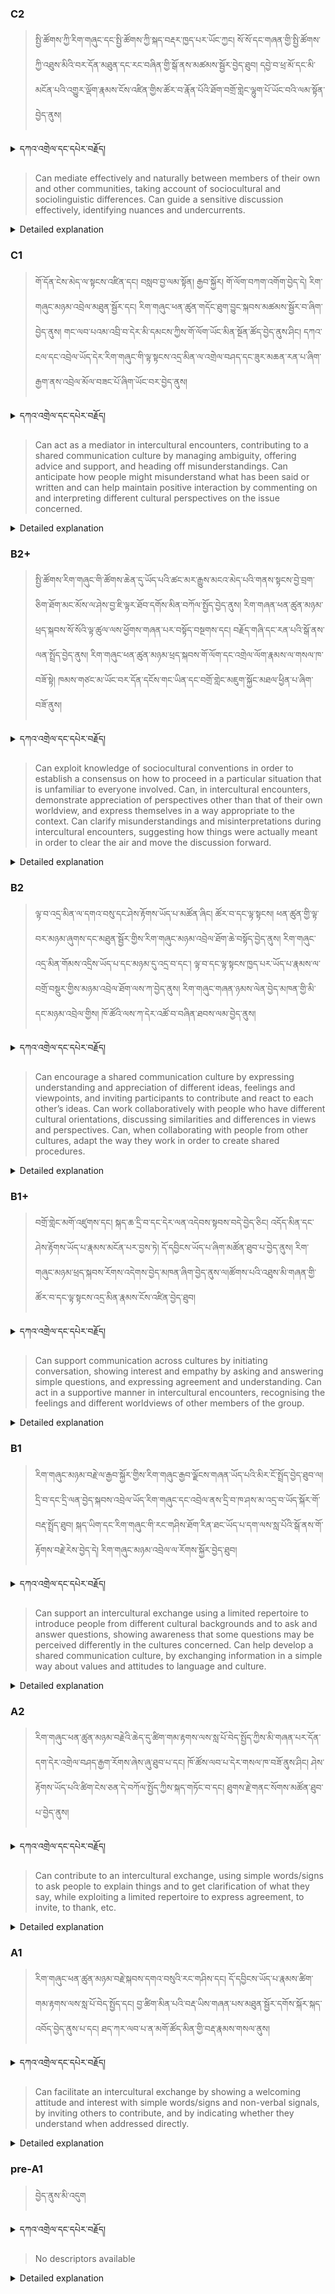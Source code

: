 ### C2
<!-- panels:start -->
<!-- div:left-panel -->

> སྤྱི་ཚོགས་ཀྱི་རིག་གཞུང་དང་སྤྱི་ཚོགས་ཀྱི་སྐད་བརྡར་ཁྱད་པར་ཡོང་ཀྱང། སོ་སོ་དང་གཞན་གྱི་སྤྱི་ཚོགས་ཀྱི་འཐུས་མིའི་བར་དོན་མཐུན་དང་རང་བཞིན་གྱི་སྒོ་ནས་མཚམས་སྦྱོར་བྱེད་ཐུབ། 
དབྱེ་བ་ཕྲ་མོ་དང་མི་མངོན་པའི་འགྱུར་ལྡོག་རྣམས་ངོས་འཛིན་གྱིས་ཚོར་བ་རྣོན་པོའི་ཐོག་བགྲོ་གླེང་ལྷུག་པོ་ཡོང་བའི་ལམ་སྟོན་བྱེད་ནུས། 



<details>
  <summary>དཀའ་འགྲེལ་དང་དཔེར་བརྗོད།</summary>

བདག་གིས་དེ་ལྷག་ཏུ་སྟབས་བདེའི་ཆ་ཤས་སུ་དབྱེ་རུ་བཅུག་པ་སྟེ།

1.སྐད་ཆ་དྭངས་ཤིང་གསལ་བ་སྟེ། འདིས་ཁྱོད་ཀྱིས་གོ་བདེ་ཤེས་སླ་བའི་ཐབས་ལ་བརྟེན་ནས་བཤད་ཆོག་པ་དང་འབྲི་ཆོག་པ་མཚོན་ ཁྱེད་ཀྱིས་དོན་སྙིང་ལྡན་པའི་ཚིག་བཀོལ་ནས་ཉན་མཁན་དང་ཀློག་པ་པོ་རྣམས་ལ་མཚོན་ན་རྙོག་འཛིང་ཆེན་པོ་མེད།
དཔེ་མཚོན་འདི་ལྟར། "དེ་རིང་གི་ནམ་མཁའ་ཧ་ཅང་སྔོ་"ཞེས་པ་ནི་སྟབས་བདེ་ཞིང་གསལ་བའི་ཚིག་གྲུབ་ཤིག་རེད།
</details>


<!-- div:right-panel -->

> Can mediate effectively and naturally between members of their own and other communities, taking account of sociocultural and sociolinguistic differences.
Can guide a sensitive discussion effectively, identifying nuances and undercurrents.




<details>

  <summary>Detailed explanation</summary>

It means that the written text is entirely devoid of spelling, punctuation, grammar, or any other mistakes that would compromise its correctness, clarity, or adherence to the established rules and conventions of the writing system.

</details>

<!-- panels:end -->




### C1
<!-- panels:start -->
<!-- div:left-panel -->

>  གོ་དོན་ངེས་མེད་ལ་སྟངས་འཛིན་དང། བསླབ་བྱ་ལམ་སྟོན། རྒྱབ་སྐྱོར། གོ་ལོག་བཀག་འགོག་བྱེད་དེ། རིག་གཞུང་མཉམ་འབྲེལ་མཐུན་སྦྱོར་དང། རིག་གཞུང་ཕན་ཚུན་གདོང་ཐུག་བྱུང་སྐབས་མཚམས་སྦྱོར་བ་ཞིག་བྱེད་ནུས།
གང་ལབ་པའམ་འབྲི་བ་དེར་མི་དམངས་ཀྱིས་གོ་ལོག་ཡོང་མིན་སྔོན་ཚོད་བྱེད་ནུས་ཤིང། དཀའ་ངལ་དང་འབྲེལ་ཡོད་དེར་རིག་གཞུང་གི་ལྟ་སྟངས་འདྲ་མིན་ལ་འགྲེལ་བཤད་དང་ཟུར་མཆན་རན་པ་ཞིག་རྒྱག་ནས་འབྲེལ་མོལ་བཟང་པོ་ཞིག་ཡོང་བར་བྱེད་ནུས།




<details>
  <summary>དཀའ་འགྲེལ་དང་དཔེར་བརྗོད།</summary>

བདག་གིས་དེ་ལྷག་ཏུ་སྟབས་བདེའི་ཆ་ཤས་སུ་དབྱེ་རུ་བཅུག་པ་སྟེ།

1.སྐད་ཆ་དྭངས་ཤིང་གསལ་བ་སྟེ། འདིས་ཁྱོད་ཀྱིས་གོ་བདེ་ཤེས་སླ་བའི་ཐབས་ལ་བརྟེན་ནས་བཤད་ཆོག་པ་དང་འབྲི་ཆོག་པ་མཚོན་ ཁྱེད་ཀྱིས་དོན་སྙིང་ལྡན་པའི་ཚིག་བཀོལ་ནས་ཉན་མཁན་དང་ཀློག་པ་པོ་རྣམས་ལ་མཚོན་ན་རྙོག་འཛིང་ཆེན་པོ་མེད།
དཔེ་མཚོན་འདི་ལྟར། "དེ་རིང་གི་ནམ་མཁའ་ཧ་ཅང་སྔོ་"ཞེས་པ་ནི་སྟབས་བདེ་ཞིང་གསལ་བའི་ཚིག་གྲུབ་ཤིག་རེད།
</details>

<!-- div:right-panel -->

>Can act as a mediator in intercultural encounters, contributing to a shared communication culture by managing ambiguity, offering advice and support, and heading off misunderstandings.
Can anticipate how people might misunderstand what has been said or written and can help maintain positive interaction by commenting on and interpreting different cultural perspectives on the issue concerned.





<details>

  <summary>Detailed explanation</summary>

Let me break it down into simpler parts:

1. Clear and fluent language: This means that you can speak or write in a way that is easy to understand. You use words that make sense and are not too complicated for the listener or reader.
Example: "The sky is blue today" is a clear and simple sentence.

</details>

<!-- panels:end -->




### B2+
<!-- panels:start -->
<!-- div:left-panel -->

>སྤྱི་ཚོགས་རིག་གཞུང་གི་ཚོགས་ཆེན་དུ་ཡོད་པའི་ཚང་མར་རྒྱུས་མངའ་མེད་པའི་གནས་སྟངས་བྱེ་བྲག་ཅིག་ཐོག་མང་མོས་ལ་ཤེས་བྱ་ཇི་ལྟར་ཐོབ་དགོས་མིན་བཀོལ་སྤྱོད་བྱེད་ནུས།
རིག་གཞན་ཕན་ཚུན་མཉམ་ཕྲད་སྐབས་སོ་སོའི་ལྟ་ཚུལ་ལས་ཕྱོགས་གཞན་པར་བསྟོད་བསྔགས་དང། བརྗོད་གཞི་དང་རན་པའི་སྒོ་ནས་ལན་སྤྲོད་བྱེད་ནུས།
རིག་གཞུང་ཕན་ཚུན་མཉམ་ཕྲད་སྐབས་གོ་ལོག་དང་འགྲེལ་ལོག་རྣམས་ལ་གསལ་ཁ་བཟོ་སྟེ། ཁམས་གཙང་མ་ཡོང་བར་དོན་དངོས་གང་ཡིན་དང་བགྲོ་གླེང་མཇུག་སྐྱོང་མཐལ་ཕྱིན་པ་ཞིག་བཟོ་ནུས། 





<details>
  <summary>དཀའ་འགྲེལ་དང་དཔེར་བརྗོད།</summary>

བདག་གིས་དེ་ལྷག་ཏུ་སྟབས་བདེའི་ཆ་ཤས་སུ་དབྱེ་རུ་བཅུག་པ་སྟེ།

1.སྐད་ཆ་དྭངས་ཤིང་གསལ་བ་སྟེ། འདིས་ཁྱོད་ཀྱིས་གོ་བདེ་ཤེས་སླ་བའི་ཐབས་ལ་བརྟེན་ནས་བཤད་ཆོག་པ་དང་འབྲི་ཆོག་པ་མཚོན་ ཁྱེད་ཀྱིས་དོན་སྙིང་ལྡན་པའི་ཚིག་བཀོལ་ནས་ཉན་མཁན་དང་ཀློག་པ་པོ་རྣམས་ལ་མཚོན་ན་རྙོག་འཛིང་ཆེན་པོ་མེད།
དཔེ་མཚོན་འདི་ལྟར། "དེ་རིང་གི་ནམ་མཁའ་ཧ་ཅང་སྔོ་"ཞེས་པ་ནི་སྟབས་བདེ་ཞིང་གསལ་བའི་ཚིག་གྲུབ་ཤིག་རེད།
</details>

<!-- div:right-panel -->

> Can exploit knowledge of sociocultural conventions in order to establish a consensus on how to proceed in a particular situation that is unfamiliar to everyone involved.
Can, in intercultural encounters, demonstrate appreciation of perspectives other than that of their own worldview, and express themselves in a way appropriate to the context.
Can clarify misunderstandings and misinterpretations during intercultural encounters, suggesting how things were actually meant in order to clear the air and move the discussion forward.






<details>

  <summary>Detailed explanation</summary>

Let me break it down into simpler parts:

1. Clear and fluent language: This means that you can speak or write in a way that is easy to understand. You use words that make sense and are not too complicated for the listener or reader.
Example: "The sky is blue today" is a clear and simple sentence.

</details>

<!-- panels:end -->





### B2
<!-- panels:start -->
<!-- div:left-panel -->

> ལྟ་བ་འདྲ་མིན་ལ་དགའ་བསུ་དང་ཤེས་རྟོགས་ཡོད་པ་མཚོན་ཞིང། ཚོར་བ་དང་ལྟ་སྟངས། ཕན་ཚུན་གྱི་ལྟ་བར་མཉམ་ཞུགས་དང་མཐུན་སྦྱོར་གྱིས་རིག་གཞུང་མཉམ་འབྲེལ་ཐོག་ཆེ་བསྟོད་བྱེད་ནུས། 
རིག་གཞུང་འདྲ་མིན་གོམས་འདྲིས་ཡོད་པ་དང་མཉམ་དུ་འདྲ་བ་དང་། ལྟ་བ་དང་ལྟ་སྟངས་ཁྱད་པར་ཡོད་པ་རྣམས་ལ་བགྲོ་བསྡུར་གྱིས་མཉམ་འབྲེལ་ཐོག་ལས་ཀ་བྱེད་ནུས། 
རིག་གཞུང་གཞན་ཉམས་ལེན་བྱེད་མཁན་གྱི་མི་དང་མཉམ་འབྲེལ་གྱིས། ཁོ་ཚོའི་ལས་ཀ་དེར་འཚོ་བ་བཞིན་ཐབས་ལམ་བྱེད་ནུས། 



<details>
  <summary>དཀའ་འགྲེལ་དང་དཔེར་བརྗོད།</summary>

བདག་གིས་དེ་ལྷག་ཏུ་སྟབས་བདེའི་ཆ་ཤས་སུ་དབྱེ་རུ་བཅུག་པ་སྟེ།

1.སྐད་ཆ་དྭངས་ཤིང་གསལ་བ་སྟེ། འདིས་ཁྱོད་ཀྱིས་གོ་བདེ་ཤེས་སླ་བའི་ཐབས་ལ་བརྟེན་ནས་བཤད་ཆོག་པ་དང་འབྲི་ཆོག་པ་མཚོན་ ཁྱེད་ཀྱིས་དོན་སྙིང་ལྡན་པའི་ཚིག་བཀོལ་ནས་ཉན་མཁན་དང་ཀློག་པ་པོ་རྣམས་ལ་མཚོན་ན་རྙོག་འཛིང་ཆེན་པོ་མེད།
དཔེ་མཚོན་འདི་ལྟར། "དེ་རིང་གི་ནམ་མཁའ་ཧ་ཅང་སྔོ་"ཞེས་པ་ནི་སྟབས་བདེ་ཞིང་གསལ་བའི་ཚིག་གྲུབ་ཤིག་རེད།
</details>

<!-- div:right-panel -->

> Can encourage a shared communication culture by expressing understanding and appreciation of different ideas, feelings and viewpoints, and inviting participants to contribute and react to each other’s ideas.
Can work collaboratively with people who have different cultural orientations, discussing similarities and differences in views and perspectives.
Can, when collaborating with people from other cultures, adapt the way they work in order to create shared procedures.






<details>

  <summary>Detailed explanation</summary>

Let me break it down into simpler parts:

1. Clear and fluent language: This means that you can speak or write in a way that is easy to understand. You use words that make sense and are not too complicated for the listener or reader.
Example: "The sky is blue today" is a clear and simple sentence.

</details>

<!-- panels:end -->






### B1+
<!-- panels:start -->
<!-- div:left-panel -->

> བགྲོ་གླེང་མགོ་འཛུགས་དང། སྐད་ཆ་དྲི་བ་དང་དེར་ལན་འདེབས་སྟབས་བདེ་བྱེད་ཅིང། འདོད་མིན་དང་ཤེས་རྟོགས་ཡོད་པ་རྣམས་མངོན་པར་བྱས་ཏེ། དོ་དབྱིངས་ཡོད་པ་ཞིག་མཚོན་ཐུབ་པ་བྱེད་ནུས། 
རིག་གཞུང་མཉམ་ཕྲད་སྐབས་རོགས་འདེགས་བྱེད་མཁན་ཞིག་བྱེད་ནུས་ལ།ཚོགས་པའི་འཐུས་མི་གཞན་གྱི་ཚོར་བ་དང་ལྟ་སྟངས་འདྲ་མིན་རྣམས་ངོས་འཛིན་བྱེད་ཐུབ། 




<details>
  <summary>དཀའ་འགྲེལ་དང་དཔེར་བརྗོད།</summary>

བདག་གིས་དེ་ལྷག་ཏུ་སྟབས་བདེའི་ཆ་ཤས་སུ་དབྱེ་རུ་བཅུག་པ་སྟེ།

1.སྐད་ཆ་དྭངས་ཤིང་གསལ་བ་སྟེ། འདིས་ཁྱོད་ཀྱིས་གོ་བདེ་ཤེས་སླ་བའི་ཐབས་ལ་བརྟེན་ནས་བཤད་ཆོག་པ་དང་འབྲི་ཆོག་པ་མཚོན་ ཁྱེད་ཀྱིས་དོན་སྙིང་ལྡན་པའི་ཚིག་བཀོལ་ནས་ཉན་མཁན་དང་ཀློག་པ་པོ་རྣམས་ལ་མཚོན་ན་རྙོག་འཛིང་ཆེན་པོ་མེད།
དཔེ་མཚོན་འདི་ལྟར། "དེ་རིང་གི་ནམ་མཁའ་ཧ་ཅང་སྔོ་"ཞེས་པ་ནི་སྟབས་བདེ་ཞིང་གསལ་བའི་ཚིག་གྲུབ་ཤིག་རེད།
</details>

<!-- div:right-panel -->

> Can support communication across cultures by initiating conversation, showing interest and empathy by asking and answering simple questions, and expressing agreement and understanding.
Can act in a supportive manner in intercultural encounters, recognising the feelings and different worldviews of other members of the group.





<details>

  <summary>Detailed explanation</summary>

Let me break it down into simpler parts:

1. Clear and fluent language: This means that you can speak or write in a way that is easy to understand. You use words that make sense and are not too complicated for the listener or reader.
Example: "The sky is blue today" is a clear and simple sentence.

</details>

<!-- panels:end -->



### B1
<!-- panels:start -->
<!-- div:left-panel -->

> རིག་གཞུང་མཉམ་བརྗེ་ལ་རྒྱབ་སྐྱོར་གྱིས་རིག་གཞུང་རྒྱབ་ལྗོངས་གཞན་ཡོད་པའི་མིར་ངོ་སྤྲོད་བྱེད་ཐུབ་ལ། དྲི་བ་དང་དྲི་ལན་བྱེད་སྐབས་འབྲེལ་ཡོད་རིག་གཞུང་དང་འབྲེལ་ནས་དྲི་བ་ཁ་ཤས་མ་འདྲ་བ་ཡོད་སྐོར་གོ་བརྡ་སྤྲོད་ཐུབ། 
སྐད་ཡིག་དང་རིག་གཞུང་གི་རང་གཤིས་ཐོག་རིན་ཐང་ཡོད་པ་དག་ལས་སླ་པོའི་སྒོ་ནས་གོ་རྟོགས་བརྗེ་རེས་བྱེད་དེ། རིག་གཞུང་མཉམ་འབྲེལ་ལ་རོགས་སྐྱོར་བྱེད་ཐུབ།

 



<details>
  <summary>དཀའ་འགྲེལ་དང་དཔེར་བརྗོད།</summary>

བདག་གིས་དེ་ལྷག་ཏུ་སྟབས་བདེའི་ཆ་ཤས་སུ་དབྱེ་རུ་བཅུག་པ་སྟེ།

1.སྐད་ཆ་དྭངས་ཤིང་གསལ་བ་སྟེ། འདིས་ཁྱོད་ཀྱིས་གོ་བདེ་ཤེས་སླ་བའི་ཐབས་ལ་བརྟེན་ནས་བཤད་ཆོག་པ་དང་འབྲི་ཆོག་པ་མཚོན་ ཁྱེད་ཀྱིས་དོན་སྙིང་ལྡན་པའི་ཚིག་བཀོལ་ནས་ཉན་མཁན་དང་ཀློག་པ་པོ་རྣམས་ལ་མཚོན་ན་རྙོག་འཛིང་ཆེན་པོ་མེད།
དཔེ་མཚོན་འདི་ལྟར། "དེ་རིང་གི་ནམ་མཁའ་ཧ་ཅང་སྔོ་"ཞེས་པ་ནི་སྟབས་བདེ་ཞིང་གསལ་བའི་ཚིག་གྲུབ་ཤིག་རེད།
</details>

<!-- div:right-panel -->

> Can support an intercultural exchange using a limited repertoire to introduce people from different cultural backgrounds and to ask and answer questions, showing awareness that some questions may be perceived differently in the cultures concerned.
Can help develop a shared communication culture, by exchanging information in a simple way about values and attitudes to language and culture.





<details>

  <summary>Detailed explanation</summary>

Let me break it down into simpler parts:

1. Clear and fluent language: This means that you can speak or write in a way that is easy to understand. You use words that make sense and are not too complicated for the listener or reader.
Example: "The sky is blue today" is a clear and simple sentence.

</details>

<!-- panels:end -->




### A2
<!-- panels:start -->
<!-- div:left-panel -->

>རིག་གཞུང་ཕན་ཚུན་མཉམ་བརྗེའི་ཆེད་དུ་ཚིག་གམ་རྟགས་ལས་སླ་པོ་བེད་སྤྱོད་ཀྱིས་མི་གཞན་པར་དོན་དག་དེར་འགྲེལ་བཤད་རྒྱག་རོགས་ཞེས་ཞུ་ཐུབ་པ་དང། ཁོ་ཚོས་ལབ་པ་དེར་གསལ་ཁ་བཟོ་ནུས་ཤིང། ཤེས་རྟོགས་ཡོད་པའི་ཚིག་ངེས་ཅན་དེ་བཀོལ་སྤྱོད་ཀྱིས་སྐད་གཏོང་བ་དང། ཐུགས་རྗེ་གནང་སོགས་མཚོན་ཐུབ་པ་བྱེད་ནུས། 

  


<details>
  <summary>དཀའ་འགྲེལ་དང་དཔེར་བརྗོད།</summary>

བདག་གིས་དེ་ལྷག་ཏུ་སྟབས་བདེའི་ཆ་ཤས་སུ་དབྱེ་རུ་བཅུག་པ་སྟེ།

1.སྐད་ཆ་དྭངས་ཤིང་གསལ་བ་སྟེ། འདིས་ཁྱོད་ཀྱིས་གོ་བདེ་ཤེས་སླ་བའི་ཐབས་ལ་བརྟེན་ནས་བཤད་ཆོག་པ་དང་འབྲི་ཆོག་པ་མཚོན་ ཁྱེད་ཀྱིས་དོན་སྙིང་ལྡན་པའི་ཚིག་བཀོལ་ནས་ཉན་མཁན་དང་ཀློག་པ་པོ་རྣམས་ལ་མཚོན་ན་རྙོག་འཛིང་ཆེན་པོ་མེད།
དཔེ་མཚོན་འདི་ལྟར། "དེ་རིང་གི་ནམ་མཁའ་ཧ་ཅང་སྔོ་"ཞེས་པ་ནི་སྟབས་བདེ་ཞིང་གསལ་བའི་ཚིག་གྲུབ་ཤིག་རེད།
</details>

<!-- div:right-panel -->

> Can contribute to an intercultural exchange, using simple words/signs to ask people to explain things and to get clarification of what they say, while exploiting a limited repertoire to express agreement, to invite, to thank, etc.




<details>

  <summary>Detailed explanation</summary>

Let me break it down into simpler parts:

1. Clear and fluent language: This means that you can speak or write in a way that is easy to understand. You use words that make sense and are not too complicated for the listener or reader.
Example: "The sky is blue today" is a clear and simple sentence.

</details>

<!-- panels:end -->




### A1
<!-- panels:start -->
<!-- div:left-panel -->

>རིག་གཞུང་ཕན་ཚུན་མཉམ་བརྗེ་སྐབས་དགའ་བསུའི་རང་གཤིས་དང། དོ་དབྱིངས་ཡོད་པ་རྣམས་ཚིག་གམ་རྟགས་ལས་སླ་པོ་བེད་སྤྱོད་དང། བྱ་ཚིག་མིན་པའི་བརྡ་ཡིས་གཞན་པས་མཐུན་སྦྱོར་དགོས་སྐོར་སྐད་འབོད་བྱེད་ནུས་པ་དང། ཐད་ཀར་ལབ་པ་ན་མགོ་ཚོད་མིན་གྱི་བརྡ་རྣམས་གསལ་ནུས། 
 
<details>
  <summary>དཀའ་འགྲེལ་དང་དཔེར་བརྗོད།</summary>

བདག་གིས་དེ་ལྷག་ཏུ་སྟབས་བདེའི་ཆ་ཤས་སུ་དབྱེ་རུ་བཅུག་པ་སྟེ།

1.སྐད་ཆ་དྭངས་ཤིང་གསལ་བ་སྟེ། འདིས་ཁྱོད་ཀྱིས་གོ་བདེ་ཤེས་སླ་བའི་ཐབས་ལ་བརྟེན་ནས་བཤད་ཆོག་པ་དང་འབྲི་ཆོག་པ་མཚོན་ ཁྱེད་ཀྱིས་དོན་སྙིང་ལྡན་པའི་ཚིག་བཀོལ་ནས་ཉན་མཁན་དང་ཀློག་པ་པོ་རྣམས་ལ་མཚོན་ན་རྙོག་འཛིང་ཆེན་པོ་མེད།
དཔེ་མཚོན་འདི་ལྟར། "དེ་རིང་གི་ནམ་མཁའ་ཧ་ཅང་སྔོ་"ཞེས་པ་ནི་སྟབས་བདེ་ཞིང་གསལ་བའི་ཚིག་གྲུབ་ཤིག་རེད།
</details>

<!-- div:right-panel -->

> Can facilitate an intercultural exchange by showing a welcoming attitude and interest with simple words/signs and non-verbal signals, by inviting others to contribute, and by indicating whether they understand when addressed directly.


<details>

  <summary>Detailed explanation</summary>

Let me break it down into simpler parts:

1. Can communicate very basic information about personal details in a simple way.

</details>

<!-- panels:end -->




### pre-A1
<!-- panels:start -->
<!-- div:left-panel -->

> བྱེད་ནུས་མི་འདུག

<details>
  <summary>དཀའ་འགྲེལ་དང་དཔེར་བརྗོད།</summary>

བདག་གིས་དེ་ལྷག་ཏུ་སྟབས་བདེའི་ཆ་ཤས་སུ་དབྱེ་རུ་བཅུག་པ་སྟེ།

1.སྐད་ཆ་དྭངས་ཤིང་གསལ་བ་སྟེ། འདིས་ཁྱོད་ཀྱིས་གོ་བདེ་ཤེས་སླ་བའི་ཐབས་ལ་བརྟེན་ནས་བཤད་ཆོག་པ་དང་འབྲི་ཆོག་པ་མཚོན་ ཁྱེད་ཀྱིས་དོན་སྙིང་ལྡན་པའི་ཚིག་བཀོལ་ནས་ཉན་མཁན་དང་ཀློག་པ་པོ་རྣམས་ལ་མཚོན་ན་རྙོག་འཛིང་ཆེན་པོ་མེད།
དཔེ་མཚོན་འདི་ལྟར། "དེ་རིང་གི་ནམ་མཁའ་ཧ་ཅང་སྔོ་"ཞེས་པ་ནི་སྟབས་བདེ་ཞིང་གསལ་བའི་ཚིག་གྲུབ་ཤིག་རེད།
</details>

<!-- div:right-panel -->

> No descriptors available

<details>

  <summary>Detailed explanation</summary>

Let me break it down into simpler parts:

1. Can communicate very basic information about personal details in a simple way.

</details>

<!-- panels:end -->

